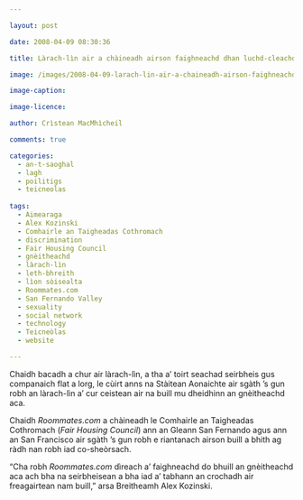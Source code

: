 ```yaml
---

layout: post

date: 2008-04-09 08:30:36

title: Làrach-lìn air a chàineadh airson faighneachd dhan luchd-cleachdaidh mun gnèitheachd aca

image: /images/2008-04-09-larach-lin-air-a-chaineadh-airson-faighneachd-dhan-luchd-cleachdaidh-mun-gneitheachd-aca.jpg

image-caption:

image-licence:

author: Crìstean MacMhìcheil

comments: true

categories:
  - an-t-saoghal
  - lagh
  - poilitigs
  - teicneolas
  
tags:
  - Aimearaga
  - Alex Kozinski
  - Comhairle an Taigheadas Cothromach
  - discrimination
  - Fair Housing Council
  - gnèitheachd
  - làrach-lìn
  - leth-bhreith
  - lìon sòisealta
  - Roommates.com
  - San Fernando Valley
  - sexuality
  - social network
  - technology
  - Teicneòlas
  - website

---
```


Chaidh bacadh a chur air làrach-lìn, a tha a&#8217; toirt seachad seirbheis gus companaich flat a lorg, le cùirt anns na Stàitean Aonaichte air sgàth &#8217;s gun robh an làrach-lìn a&#8217; cur ceistean air na buill mu dheidhinn an gnèitheachd aca.

<!--more-->

Chaidh _Roommates.com_ a chàineadh le Comhairle an Taigheadas Cothromach (_Fair Housing Council_) ann an Gleann San Fernando agus ann an San Francisco air sgàth &#8217;s gun robh e riantanach airson buill a bhith ag ràdh nan robh iad co-sheòrsach.

&#8220;Cha robh _Roommates.com_ dìreach a&#8217; faighneachd do bhuill an gnèitheachd aca ach bha na seirbheisean a bha iad a&#8217; tabhann an crochadh air freagairtean nam buill,&#8221; arsa Breitheamh Alex Kozinski.
